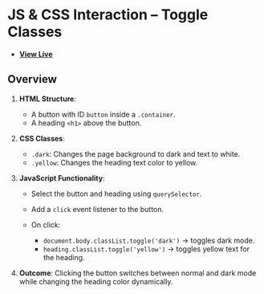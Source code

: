 # JS & CSS Interaction – Toggle Classes

- [**View Live**](https://tahmid-sarker.github.io/Modern-HTML-CSS-Notes/12-Transition-Animation-and-JavaScript/05-JS-and-CSS/)

## Overview

1. **HTML Structure**:

   * A button with ID `button` inside a `.container`.
   * A heading `<h1>` above the button.

2. **CSS Classes**:

   * `.dark`: Changes the page background to dark and text to white.
   * `.yellow`: Changes the heading text color to yellow.

3. **JavaScript Functionality**:

   * Select the button and heading using `querySelector`.
   * Add a `click` event listener to the button.
   * On click:

     * `document.body.classList.toggle('dark')` → toggles dark mode.
     * `heading.classList.toggle('yellow')` → toggles yellow text for the heading.

4. **Outcome**:
   Clicking the button switches between normal and dark mode while changing the heading color dynamically.
